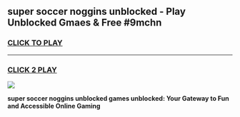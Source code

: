 
## super soccer noggins unblocked - Play Unblocked Gmaes & Free #9mchn
<h3>
<a href="https://news.freeplayer.one?title=super_soccer_noggins_unblocked&ref=03M">CLICK TO PLAY</a></h3>
<hr>

<h3>
<a href="https://news.freeplayer.one?title=super_soccer_noggins_unblocked&ref=03M">CLICK 2 PLAY</a>
  
</h3>

<a href="https://news.freeplayer.one?title=super_soccer_noggins_unblocked&ref=03M"><img src="https://clearcache.store/games.png"></a>


**super soccer noggins unblocked games unblocked: Your Gateway to Fun and Accessible Online Gaming**
